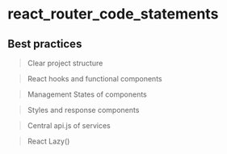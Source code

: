 # react_router_code_statements


## Best practices


> Clear project structure

> React hooks and functional components

> Management States of components

> Styles and response components

> Central api.js of services

> React Lazy()
